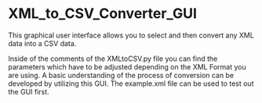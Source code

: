 # XML_to_CSV_Converter_GUI
This graphical user interface allows you to select and then convert any XML data into a CSV data. 

Inside of the comments of the XMLtoCSV.py file you can find the parameters which have to be adjusted depending on the XML Format you are using. 
A basic understanding of the process of conversion can be developed by utilizing this GUI. The example.xml file can be used to test out
the GUI first.
